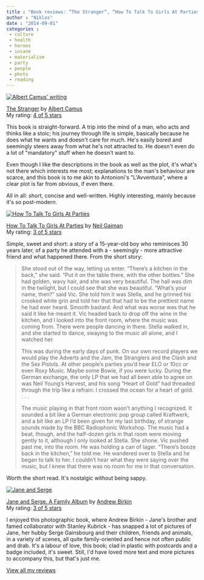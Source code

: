 ```yaml
---
title : "Book reviews: “The Stranger”, “How To Talk To Girls At Parties”, “Jane and Serge”"
author : "Niklas"
date : "2014-09-01"
categories : 
 - culture
 - health
 - heroes
 - insane
 - materialism
 - party
 - people
 - photo
 - reading
---
```


[![Albert Camus' writing](https://niklasblog.com/wp-content/BtKvovQCUAAft6f.jpg)](https://niklasblog.com/wp-content/BtKvovQCUAAft6f.jpg)

[The Stranger](http://www.goodreads.com/book/show/49552) by [Albert Camus](http://www.goodreads.com/author/show/957894)  
My rating: [4 of 5 stars](http://www.goodreads.com/review/show/604860356)  
  
This book is straight-forward. A trip into the mind of a man, who acts and thinks like a stoic; his journey through life is simple, basically because he does what he wants and doesn't care for much. He's easily bored and seemingly steers away from what he's not attracted to. He doesn't even do a lot of "mandatory" stuff when he doesn't want to.

Even though I like the descriptions in the book as well as the plot, it's what's not there which interests me most; explanations to the man's behaviour are scarce, and this book is to me akin to Antonioni's "L'Avventura", where a clear plot is far from obvious, if even there.

All in all: short, concise and well-written. Highly interesting, mainly because it's so post-modern.  
  

[![How To Talk To Girls At Parties](https://niklasblog.com/wp-content/girlsatparties.jpeg)](https://niklasblog.com/wp-content/girlsatparties.jpeg)

[How To Talk To Girls At Parties](http://www.goodreads.com/book/show/13378509) by [Neil Gaiman](http://www.goodreads.com/author/show/1221698)  
My rating: [3 of 5 stars](http://www.goodreads.com/review/show/1040386826)  
  
Simple, sweet and short: a story of a 15-year-old boy who reminisces 30 years later, of a party he attended with a - seemingly - more attractive friend and what happened there. From the short story:

> She stood out of the way, letting us enter. “There’s a kitchen in the back,” she said. “Put it on the table there, with the other bottles.” She had golden, wavy hair, and she was very beautiful. The hall was dim in the twilight, but I could see that she was beautiful. “What’s your name, then?” said Vic. She told him it was Stella, and he grinned his crooked white grin and told her that that had to be the prettiest name he had ever heard. Smooth bastard. And what was worse was that he said it like he meant it. Vic headed back to drop off the wine in the kitchen, and I looked into the front room, where the music was coming from. There were people dancing in there. Stella walked in, and she started to dance, swaying to the music all alone, and I watched her.
> 
> This was during the early days of punk. On our own record players we would play the Adverts and the Jam, the Stranglers and the Clash and the Sex Pistols. At other people’s parties you’d hear ELO or 10cc or even Roxy Music. Maybe some Bowie, if you were lucky. During the German exchange, the only LP that we had all been able to agree on was Neil Young’s Harvest, and his song “Heart of Gold” had threaded through the trip like a refrain: I crossed the ocean for a heart of gold. . . .
> 
> The music playing in that front room wasn’t anything I recognized. It sounded a bit like a German electronic pop group called Kraftwerk, and a bit like an LP I’d been given for my last birthday, of strange sounds made by the BBC Radiophonic Workshop. The music had a beat, though, and the half-dozen girls in that room were moving gently to it, although I only looked at Stella. She shone. Vic pushed past me, into the room. He was holding a can of lager. “There’s booze back in the kitchen,” he told me. He wandered over to Stella and he began to talk to her. I couldn’t hear what they were saying over the music, but I knew that there was no room for me in that conversation.

Worth the short read. It's nostalgic without being sappy.  
  

[![Jane and Serge](https://niklasblog.com/wp-content/default_fo_jane_and_serge_productshot_1309101646_id_720508.jpg)](https://niklasblog.com/wp-content/default_fo_jane_and_serge_productshot_1309101646_id_720508.jpg)

[Jane and Serge. A Family Album](http://www.goodreads.com/book/show/17859366) by [Andrew Birkin](http://www.goodreads.com/author/show/22118)  
My rating: [3 of 5 stars](http://www.goodreads.com/review/show/1040802303)  
  
I enjoyed this photographic book, where Andrew Birkin - Jane's brother and famed collaborator with Stanley Kubrick - has snapped a lot of pictures of Jane, her hubby Serge Gainsbourg and their children, friends and animals, in a variety of scenes, all quite family-oriented and hence not often public and drab. It's a labour of love, this book; clad in plastic with postcards and a badge included, it's sweet. Still, I'd have loved more text and more pictures to accompany this, but that's just me.  
  
[View all my reviews](http://www.goodreads.com/review/show/1040802303)
